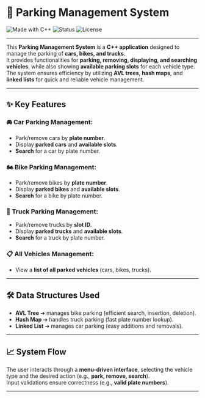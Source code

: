 # 🚗 Parking Management System
![Made with C++](https://img.shields.io/badge/Made%20with-C%2B%2B-blue.svg)
![Status](https://img.shields.io/badge/Status-Completed-brightgreen)
![License](https://img.shields.io/badge/License-Open%20Source-lightgrey)

---

This **Parking Management System** is a **C++ application** designed to manage the parking of **cars, bikes, and trucks**.  
It provides functionalities for **parking, removing, displaying, and searching vehicles**, while also showing **available parking slots** for each vehicle type.  
The system ensures efficiency by utilizing **AVL trees**, **hash maps**, and **linked lists** for quick and reliable vehicle management.

---

## ✨ Key Features

### 🚘 Car Parking Management:
- Park/remove cars by **plate number**.
- Display **parked cars** and **available slots**.
- **Search** for a car by plate number.

### 🏍️ Bike Parking Management:
- Park/remove bikes by **plate number**.
- Display **parked bikes** and **available slots**.
- **Search** for a bike by plate number.

### 🚚 Truck Parking Management:
- Park/remove trucks by **slot ID**.
- Display **parked trucks** and **available slots**.
- **Search** for a truck by plate number.

### 📋 All Vehicles Management:
- View a **list of all parked vehicles** (cars, bikes, trucks).

---

## 🛠️ Data Structures Used
- **AVL Tree** ➔ manages bike parking (efficient search, insertion, deletion).
- **Hash Map** ➔ handles truck parking (fast plate number lookup).
- **Linked List** ➔ manages car parking (easy additions and removals).

---

## 📈 System Flow
The user interacts through a **menu-driven interface**, selecting the vehicle type and the desired action (e.g., **park, remove, search**).  
Input validations ensure correctness (e.g., **valid plate numbers**).

---

